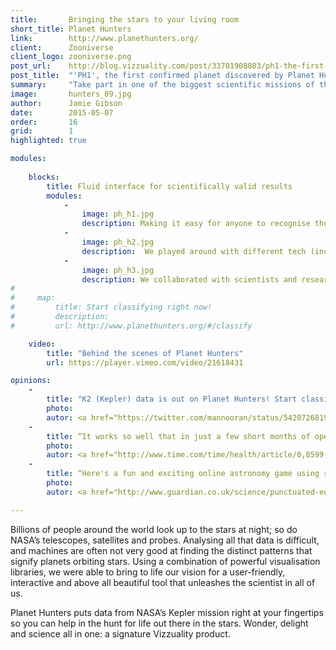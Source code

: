 ```yaml
---
title:       Bringing the stars to your living room
short_title: Planet Hunters
link:        http://www.planethunters.org/
client:      Zooniverse
client_logo: zooniverse.png
post_url:    http://blog.vizzuality.com/post/33701908803/ph1-the-first-confirmed-planet-discovered-by
post_title:  "'PH1', the first confirmed planet discovered by Planet Hunters"
summary:     "Take part in one of the biggest scientific missions of the 21st Century: the search for planets outside our solar system."
image:       hunters_09.jpg
author:      Jamie Gibson
date:        2015-05-07
order:       16
grid:        1
highlighted: true

modules:
    
    blocks:
        title: Fluid interface for scientifically valid results
        modules:
            -
                image: ph_h1.jpg
                description: Making it easy for anyone to recognise the transits and have some fun at the same time 
            -
                image: ph_h2.jpg
                description:  We played around with different tech (including heaps of customisation) until we ended up at an interface that was just right
            -
                image: ph_h3.jpg
                description: We collaborated with scientists and researchers to create a workflow and features that ensured valid identifications
# 
#     map:
#         title: Start classifying right now!
#         description:
#         url: http://www.planethunters.org/#/classify

    video:
        title: "Behind the scenes of Planet Hunters"
        url: https://player.vimeo.com/video/21618431

opinions:
    -
        title: "K2 (Kepler) data is out on Planet Hunters! Start classifying! You might just discover a planet! via /r/space http://bit.ly/12ZjN8T  #space"
        photo: 
        autor: <a href="https://twitter.com/mannooran/status/542072681915772928"> Jestin Mannoor </a>
    -
        title: “It works so well that in just a few short months of operation, the more than 22,000 visitors to the website have found nearly 50 potential planets”
        photo:
        autor: <a href="http://www.time.com/time/health/article/0,8599,2065049,00.html"> TIME </a>
    -
        title: “Here's a fun and exciting online astronomy game using real scientific data where you, the citizen-scientist, identify stars that may have planets orbiting them.”
        photo:
        autor: <a href="http://www.guardian.co.uk/science/punctuated-equilibrium/2010/dec/17/3"> The Guardian </a>

---
```


Billions of people around the world look up to the stars at night; so do NASA’s telescopes, satellites and probes. Analysing all that data is difficult, and machines are often not very good at finding the distinct patterns that signify planets orbiting stars. Using a combination of powerful visualisation libraries, we were able to bring to life our vision for a user-friendly, interactive and above all beautiful tool that unleashes the scientist in all of us. 

Planet Hunters puts data from NASA’s Kepler mission right at your fingertips so you can help in the hunt for life out there in the stars. Wonder, delight and science all in one: a signature Vizzuality product. 


